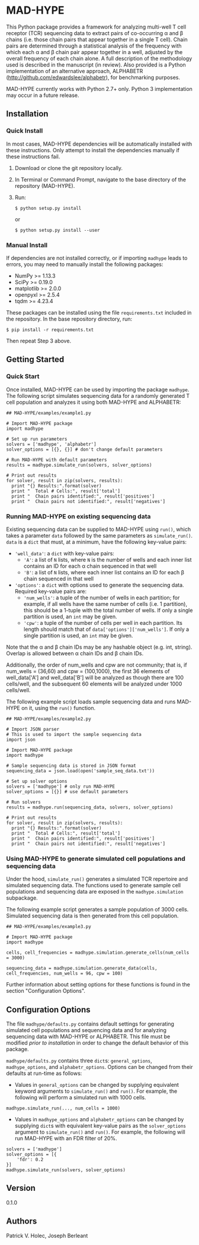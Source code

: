 # MAD-HYPE

This Python package provides a framework for analyzing multi-well T cell receptor (TCR) sequencing data to extract pairs of co-occurring &alpha; and &beta; chains (i.e. those chain pairs that appear together in a single T cell). Chain pairs are determined through a statistical analysis of the frequency with which each &alpha; and &beta; chain pair appear together in a well, adjusted by the overall frequency of each chain alone. A full description of the methodology used is described in the manuscript (in review). Also provided is a Python implementation of an alternative approach, ALPHABETR (http://github.com/edwardslee/alphabetr), for benchmarking purposes.

MAD-HYPE currently works with Python 2.7+ only. Python 3 implementation may occur in a future release.

## Installation

### Quick Install
In most cases, MAD-HYPE dependencies will be automatically installed with these instructions. Only attempt to install the dependencies manually if these instructions fail.
1. Download or clone the git repository locally.
2. In Terminal or Command Prompt, navigate to the base directory of the repository (MAD-HYPE).
3. Run:
   
   `$ python setup.py install`
   
   or
   
   `$ python setup.py install --user`
   
### Manual Install
If dependencies are not installed correctly, or if importing `madhype` leads to errors, you may need to manually install the following packages:
* NumPy >= 1.13.3
* SciPy >= 0.19.0
* matplotlib >= 2.0.0
* openpyxl >= 2.5.4
* tqdm >= 4.23.4

These packages can be installed using the file `requirements.txt` included in the repository. In the base repository directory, run:

`$ pip install -r requirements.txt`

Then repeat Step 3 above.

## Getting Started

### Quick Start
Once installed, MAD-HYPE can be used by importing the package `madhype`. The following script simulates sequencing data for a randomly generated T cell population and analyzes it using both MAD-HYPE and ALPHABETR:

```
## MAD-HYPE/examples/example1.py

# Import MAD-HYPE package
import madhype

# Set up run parameters
solvers = ['madhype', 'alphabetr']
solver_options = [{}, {}] # don't change default parameters

# Run MAD-HYPE with default parameters
results = madhype.simulate_run(solvers, solver_options)

# Print out results
for solver, result in zip(solvers, results):
  print "{} Results:".format(solver)
  print "  Total # Cells:", result['total']
  print "  Chain pairs identified:", result['positives']
  print "  Chain pairs not identified:", result['negatives']
```

### Running MAD-HYPE on existing sequencing data
Existing sequencing data can be supplied to MAD-HYPE using `run()`, which takes a parameter `data` followed by the same parameters as `simulate_run()`. `data` is a `dict` that must, at a minimum, have the following key-value pairs:
  * `'well_data'`: a `dict` with key-value pairs:
    *  `'A'`: a list of `N` lists, where `N` is the number of wells and each inner list contains an ID for each &alpha; chain sequenced in that well
    *  `'B'`: a list of `N` lists, where each inner list contains an ID for each &beta; chain sequenced in that well
  * `'options'`: a `dict` with options used to generate the sequencing data. Required key-value pairs are:
    * `'num_wells'`: a tuple of the number of wells in each partition; for example, if all wells have the same number of cells (i.e. 1 partition), this should be a 1-tuple with the total number of wells. If only a single partition is used, an `int` may be given.
    * `'cpw'`: a tuple of the number of cells per well in each partition. Its length should match that of `data['options']['num_wells']`. If only a single partition is used, an `int` may be given.

Note that the &alpha; and &beta; chain IDs may be any hashable object (e.g. int, string). Overlap is allowed between &alpha; chain IDs and &beta; chain IDs.

Additionally, the order of num_wells and cpw are not community; that is, if num_wells = (36,60) and cpw = (100,1000), the first 36 elements of well_data['A'] and well_data['B'] will be analyzed as though there are 100 cells/well, and the subsequent 60 elements will be analyzed under 1000 cells/well.

The following example script loads sample sequencing data and runs MAD-HYPE on it, using the `run()` function.

```
## MAD-HYPE/examples/example2.py

# Import JSON parser
# This is used to import the sample sequencing data
import json

# Import MAD-HYPE package
import madhype

# Sample sequencing data is stored in JSON format
sequencing_data = json.load(open('sample_seq_data.txt'))

# Set up solver options
solvers = ['madhype'] # only run MAD-HYPE
solver_options = [{}] # use default parameters

# Run solvers
results = madhype.run(sequencing_data, solvers, solver_options)

# Print out results
for solver, result in zip(solvers, results):
  print "{} Results:".format(solver)
  print "  Total # Cells:", result['total']
  print "  Chain pairs identified:", result['positives']
  print "  Chain pairs not identified:", result['negatives']
```

### Using MAD-HYPE to generate simulated cell populations and sequencing data
Under the hood, `simulate_run()` generates a simulated TCR repertoire and simulated sequencing data. The functions used to generate sample cell populations and sequencing data are exposed in the `madhype.simulation` subpackage.

The following example script generates a sample population of 3000 cells. Simulated sequencing data is then generated from this cell population.

```
## MAD-HYPE/examples/example3.py

# Import MAD-HYPE package
import madhype

cells, cell_frequencies = madhype.simulation.generate_cells(num_cells = 3000)

sequencing_data = madhype.simulation.generate_data(cells, cell_frequencies, num_wells = 96, cpw = 100)
```

Further information about setting options for these functions is found in the section "Configuration Options".


## Configuration Options
The file `madhype/defaults.py` contains default settings for generating simulated cell populations and sequencing data and for analyzing sequencing data with MAD-HYPE or ALPHABETR. This file must be modified _prior to installation_ in order to change the default behavior of this package.

`madhype/defaults.py` contains three `dict`s: `general_options`, `madhype_options`, and `alphabetr_options`. Options can be changed from their defaults at run-time as follows:

* Values in `general_options` can be changed by supplying equivalent keyword arguments to `simulate_run()` and `run()`. For example, the following will perform a simulated run with 1000 cells.

```
madhype.simulate_run(..., num_cells = 1000)
```
   
* Values in `madhype_options` and `alphabetr_options` can be changed by supplying `dict`s with equivalent key-value pairs as the `solver_options` argument to `simulate_run()` and `run()`. For example, the following will run MAD-HYPE with an FDR filter of 20%.

```
solvers = ['madhype']
solver_options = [{
    'fdr': 0.2
}]
madhype.simulate_run(solvers, solver_options)
```
  
  
## Version
0.1.0

## Authors
Patrick V. Holec, Joseph Berleant
